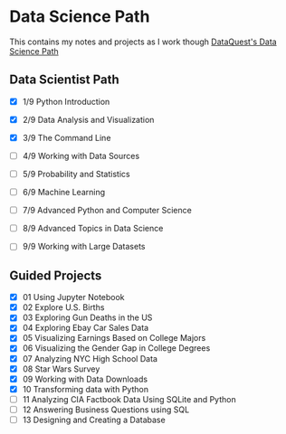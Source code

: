 # Data Science Path

This contains my notes and projects as I work though [DataQuest's Data Science Path](https://www.dataquest.io/path/data-scientist)

## Data Scientist Path

- [x] 1/9 Python Introduction
- [x] 2/9 Data Analysis and Visualization
- [x] 3/9 The Command Line
- [ ] 4/9 Working with Data Sources
- [ ] 5/9 Probability and Statistics
- [ ] 6/9 Machine Learning
- [ ] 7/9 Advanced Python and Computer Science
- [ ] 8/9 Advanced Topics in Data Science
- [ ] 9/9 Working with Large Datasets


## Guided Projects

- [x] 01 Using Jupyter Notebook
- [x] 02 Explore U.S. Births
- [x] 03 Exploring Gun Deaths in the US
- [x] 04 Exploring Ebay Car Sales Data
- [x] 05 Visualizing Earnings Based on College Majors
- [x] 06 Visualizing the Gender Gap in College Degrees
- [x] 07 Analyzing NYC High School Data
- [x] 08 Star Wars Survey
- [x] 09 Working with Data Downloads
- [x] 10 Transforming data with Python
- [ ] 11 Analyzing CIA Factbook Data Using SQLite and Python
- [ ] 12 Answering Business Questions using SQL
- [ ] 13 Designing and Creating a Database